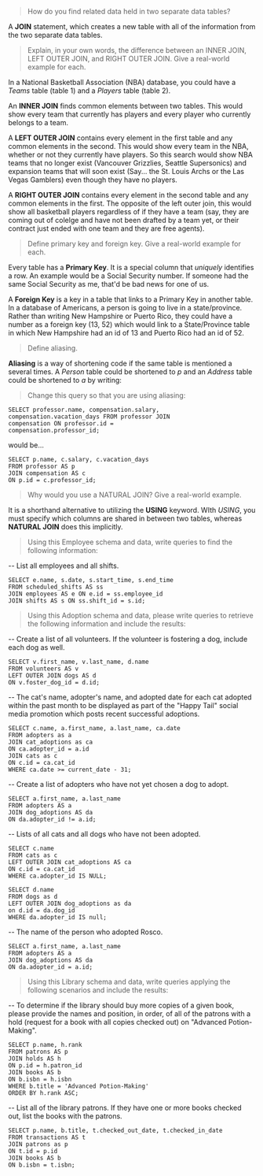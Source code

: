 > How do you find related data held in two separate data tables?

A **JOIN** statement, which creates a new table with all of the information from the two separate data tables.

> Explain, in your own words, the difference between an INNER JOIN, LEFT OUTER JOIN, and RIGHT OUTER JOIN. Give a real-world example for each.

In a National Basketball Association (NBA) database, you could have a _Teams_ table (table 1) and a _Players_ table (table 2).

An **INNER JOIN** finds common elements between two tables. This would show every team that currently has players and every player who currently belongs to a team.

A **LEFT OUTER JOIN** contains every element in the first table and any common elements in the second. This would show every team in the NBA, whether or not they currently have players. So this search would show NBA teams that no longer exist (Vancouver Grizzlies, Seattle Supersonics) and expansion teams that will soon exist (Say... the St. Louis Archs or the Las Vegas Gamblers) even though they have no players.

A **RIGHT OUTER JOIN** contains every element in the second table and any common elements in the first. The opposite of the left outer join, this would show all basketball players regardless of if they have a team (say, they are coming out of colelge and have not been drafted by a team yet, or their contract just ended with one team and they are free agents).

> Define primary key and foreign key. Give a real-world example for each.

Every table has a **Primary Key**. It is a special column that _uniquely_ identifies a row. An example would be a Social Security number. If someone had the same Social Security as me, that'd be bad news for one of us.

A **Foreign Key** is a key in a table that links to a Primary Key in another table. In a database of Americans, a person is going to live in a state/province. Rather than writing New Hampshire or Puerto Rico, they could have a number as a foreign key (13, 52) which would link to a State/Province table in which New Hampshire had an id of 13 and Puerto Rico had an id of 52.

> Define aliasing. 

**Aliasing** is a way of shortening code if the same table is mentioned a several times. A _Person_ table could be shortened to _p_ and an _Address_ table could be shortened to _a_ by writing:

> Change this query so that you are using aliasing:

```
SELECT professor.name, compensation.salary,
compensation.vacation_days FROM professor JOIN
compensation ON professor.id =
compensation.professor_id;
```

would be...

```
SELECT p.name, c.salary, c.vacation_days
FROM professor AS p
JOIN compensation AS c
ON p.id = c.professor_id;
```

> Why would you use a NATURAL JOIN? Give a real-world example.

It is a shorthand alternative to utilizing the **USING** keyword. WIth _USING_, you must specify which columns are shared in between two tables, whereas **NATURAL JOIN** does this implicitly.

> Using this Employee schema and data, write queries to find the following information:

-- List all employees and all shifts.

```
SELECT e.name, s.date, s.start_time, s.end_time 
FROM scheduled_shifts AS ss 
JOIN employees AS e ON e.id = ss.employee_id 
JOIN shifts AS s ON ss.shift_id = s.id;
```

> Using this Adoption schema and data, please write queries to retrieve the following information and include the results:

-- Create a list of all volunteers. If the volunteer is fostering a dog, include each dog as well.

```
SELECT v.first_name, v.last_name, d.name
FROM volunteers AS v
LEFT OUTER JOIN dogs AS d 
ON v.foster_dog_id = d.id;
```

-- The cat's name, adopter's name, and adopted date for each cat adopted within the past month to be displayed as part of the "Happy Tail" social media promotion which posts recent successful adoptions.

```
SELECT c.name, a.first_name, a.last_name, ca.date
FROM adopters as a 
JOIN cat_adoptions as ca 
ON ca.adopter_id = a.id
JOIN cats as c 
ON c.id = ca.cat_id
WHERE ca.date >= current_date - 31;
```

-- Create a list of adopters who have not yet chosen a dog to adopt.

```
SELECT a.first_name, a.last_name
FROM adopters AS a 
JOIN dog_adoptions AS da
ON da.adopter_id != a.id;
```

-- Lists of all cats and all dogs who have not been adopted.

```
SELECT c.name
FROM cats as c
LEFT OUTER JOIN cat_adoptions AS ca
ON c.id = ca.cat_id
WHERE ca.adopter_id IS NULL;

SELECT d.name
FROM dogs as d
LEFT OUTER JOIN dog_adoptions as da
on d.id = da.dog_id
WHERE da.adopter_id IS null;
```

-- The name of the person who adopted Rosco.

```
SELECT a.first_name, a.last_name
FROM adopters AS a
JOIN dog_adoptions AS da
ON da.adopter_id = a.id;
```

>Using this Library schema and data, write queries applying the following scenarios and include the results:

-- To determine if the library should buy more copies of a given book, please provide the names and position, in order, of all of the patrons with a hold (request for a book with all copies checked out) on "Advanced Potion-Making".

```
SELECT p.name, h.rank
FROM patrons AS p
JOIN holds AS h
ON p.id = h.patron_id
JOIN books AS b
ON b.isbn = h.isbn
WHERE b.title = 'Advanced Potion-Making'
ORDER BY h.rank ASC;
```

-- List all of the library patrons. If they have one or more books checked out, list the books with the patrons.

```
SELECT p.name, b.title, t.checked_out_date, t.checked_in_date
FROM transactions AS t
JOIN patrons as p
ON t.id = p.id
JOIN books AS b
ON b.isbn = t.isbn;
```